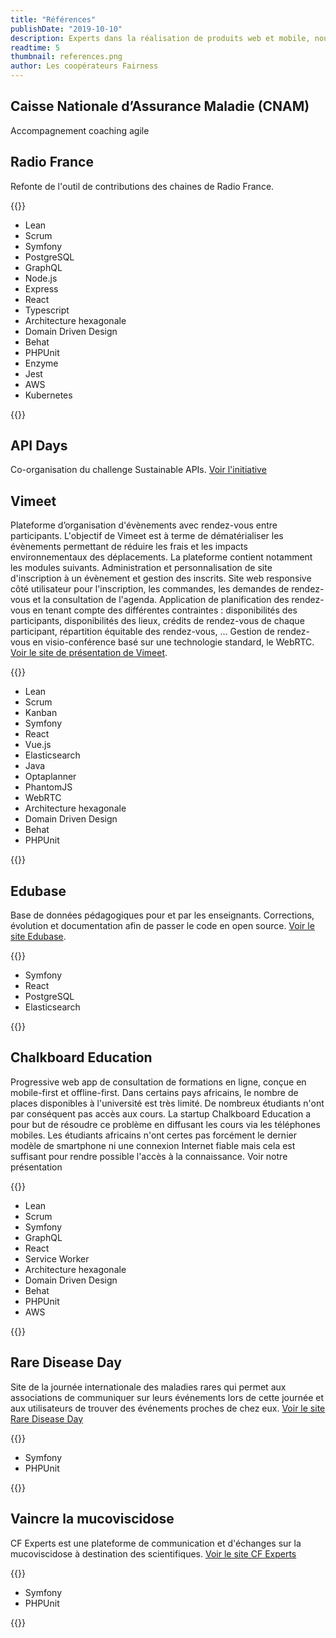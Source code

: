 ```yaml
---
title: "Références"
publishDate: "2019-10-10"
description: Experts dans la réalisation de produits web et mobile, nous intégrons la qualité, l'accessibilité comme l'impact écologique et sociétal dans les phases de conception puis d'accompagnement de nos clients, des startups, PME, associations ou services publiques.
readtime: 5
thumbnail: references.png
author: Les coopérateurs Fairness
---
```

## Caisse Nationale d’Assurance Maladie (CNAM)

Accompagnement coaching agile

## Radio France

Refonte de l'outil de contributions des chaines de Radio France.

{{<rawhtml>}}
<ul class="tags">
    <li>Lean</li>
    <li>Scrum</li>
    <li>Symfony</li>
    <li>PostgreSQL</li>
    <li>GraphQL</li>
    <li>Node.js</li>
    <li>Express</li>
    <li>React</li>
    <li>Typescript</li>
    <li>Architecture hexagonale</li>
    <li>Domain Driven Design</li>
    <li>Behat</li>
    <li>PHPUnit</li>
    <li>Enzyme</li>
    <li>Jest</li>
    <li>AWS</li>
    <li>Kubernetes</li>
</ul>
{{</rawhtml>}}

## API Days

Co-organisation du challenge Sustainable APIs. [Voir l'initiative](https://www.apidays.co/initiatives-sustainablecloud)

## Vimeet

Plateforme d’organisation d'évènements avec rendez-vous entre participants. L'objectif de Vimeet est à terme de dématérialiser les évènements permettant de réduire les frais et les impacts environnementaux des déplacements. La plateforme contient notamment les modules suivants. Administration et personnalisation de site d'inscription à un évènement et gestion des inscrits. Site web responsive côté utilisateur pour l'inscription, les commandes, les demandes de rendez-vous et la consultation de l'agenda. Application de planification des rendez-vous en tenant compte des différentes contraintes : disponibilités des participants, disponibilités des lieux, crédits de rendez-vous de chaque participant, répartition équitable des rendez-vous, ... Gestion de rendez-vous en visio-conférence basé sur une technologie standard, le WebRTC. [Voir le site de présentation de Vimeet](https://vimeet.events/).

{{<rawhtml>}}
<ul class="tags">
    <li>Lean</li>
    <li>Scrum</li>
    <li>Kanban</li>
    <li>Symfony</li>
    <li>React</li>
    <li>Vue.js</li>
    <li>Elasticsearch</li>
    <li>Java</li>
    <li>Optaplanner</li>
    <li>PhantomJS</li>
    <li>WebRTC</li>
    <li>Architecture hexagonale</li>
    <li>Domain Driven Design</li>
    <li>Behat</li>
    <li>PHPUnit</li>
</ul>
{{</rawhtml>}}

## Edubase

Base de données pédagogiques pour et par les enseignants. Corrections, évolution et documentation afin de passer le code en open source. [Voir le site Edubase](https://edubase.eduscol.education.fr/).

{{<rawhtml>}}
<ul class="tags">
    <li>Symfony</li>
    <li>React</li>
    <li>PostgreSQL</li>
    <li>Elasticsearch</li>
</ul>
{{</rawhtml>}}

## Chalkboard Education

Progressive web app de consultation de formations en ligne, conçue en mobile-first et offline-first. ﻿Dans certains pays africains, le nombre de places disponibles à l'université est très limité. De nombreux étudiants n'ont par conséquent pas accès aux cours. La startup Chalkboard Education a pour but de résoudre ce problème en diffusant les cours via les téléphones mobiles. Les étudiants africains n'ont certes pas forcément le dernier modèle de smartphone ni une connexion Internet fiable mais cela est suffisant pour rendre possible l'accès à la connaissance. Voir notre présentation

{{<rawhtml>}}
<ul class="tags">
    <li>Lean</li>
    <li>Scrum</li>
    <li>Symfony</li>
    <li>GraphQL</li>
    <li>React</li>
    <li>Service Worker</li>
    <li>Architecture hexagonale</li>
    <li>Domain Driven Design</li>
    <li>Behat</li>
    <li>PHPUnit</li>
    <li>AWS</li>
</ul>
{{</rawhtml>}}

## Rare Disease Day

Site de la journée internationale des maladies rares qui permet aux associations de communiquer sur leurs événements lors de cette journée et aux utilisateurs de trouver des événements proches de chez eux. [Voir le site Rare Disease Day](https://www.rarediseaseday.org/)

{{<rawhtml>}}
<ul class="tags">
    <li>Symfony</li>
    <li>PHPUnit</li>
</ul>
{{</rawhtml>}}

## Vaincre la mucoviscidose

CF Experts est une plateforme de communication et d'échanges sur la mucoviscidose à destination des scientifiques. [Voir le site CF Experts](http://www.cfexperts.org/login)

{{<rawhtml>}}
<ul class="tags">
    <li>Symfony</li>
    <li>PHPUnit</li>
</ul>
{{</rawhtml>}}


